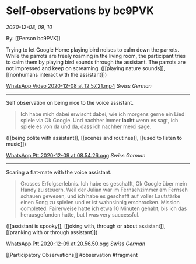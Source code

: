 # Self-observations by bc9PVK
*2020-12-08, 09, 10*

By: [[Person bc9PVK]]

Trying to let Google Home playing bird noises to calm down the parrots. While the parrots are freely roaming in the living room, the participant tries to calm them by playing bird sounds through the assistant. The parrots are not impressed and keep on screaming. ([[playing nature sounds]], [[nonhumans interact with the assistant]])

[WhatsApp Video 2020-12-08 at 12.57.21.mp4](https://file-zudedy.cyon.net/f/cf2d609d94a24eb18e8c/)
*Swiss German*

---

Self observation on being nice to the voice assistant.

> Ich habe mich dabei erwischt dabei, wie ich morgens gerne ein Lied spiele via Ok Google. Und nachher immer **lacht** wenn es sagt, ich spiele es von da und da, dass ich nachher merci sage.

([[being polite with assistant]], [[scenes and routines]], [[used to listen to music]])

[WhatsApp Ptt 2020-12-09 at 08.54.26.ogg](https://file-zudedy.cyon.net/f/9e7578bb87cd4f7e8f1f/)
*Swiss German*

---

Scaring a flat-mate with the voice assistant.

> Grosses Erfolgserlebnis. Ich habe es geschafft, Ok Google über mein Handy zu steuern. Weil der Julian war im Fernsehzimmer am Fernseh schauen gewesen, und ich habe es geschafft auf voller Lautstärke einen Song zu spielen und er ist wahnsinnig erschrocken. Mission completed. Fairerweise hatte ich etwa 10 Minuten gehabt, bis ich das herausgefunden hatte, but I was very successful.

([[assistant is spooky]], [[joking with, through or about assistant]], [[pranking with or through assistant]])

[WhatsApp Ptt 2020-12-09 at 20.56.50.ogg](https://file-zudedy.cyon.net/f/d944e37e4410475b8523/)
*Swiss German*

[[Participatory Observations]] #observation #fragment